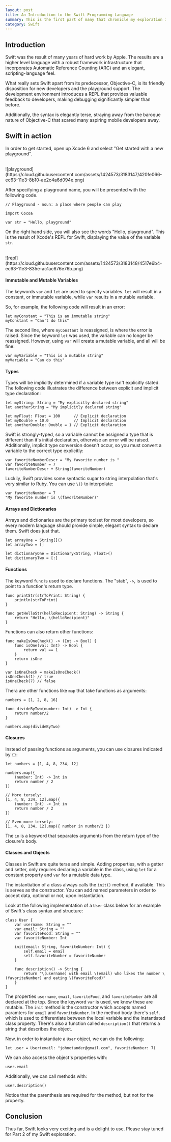 ```yaml
---
layout: post
title: An Introduction to the Swift Programming Language
summary: This is the first part of many that chronicle my exploration into Apple's new programming language, Swift.
category: Swift
---
```


## Introduction

Swift was the result of many years of hard work by Apple. The results are a higher level language with a robust framework infrastructure that incorporates Automatic Reference Counting (ARC) and an elegant, scripting-language feel.

What really sets Swift apart from its predecessor, Objective-C, is its friendly disposition for new developers and the playground support. The development environment introduces a REPL that provides valuable feedback to developers, making debugging significantly simpler than before. 

Additionally, the syntax is elegantly terse, straying away from the baroque nature of Objective-C that scared many aspiring mobile developers away.

## Swift in action

In order to get started, open up Xcode 6 and select "Get started with a new playground". 

<br>
![playground](https://cloud.githubusercontent.com/assets/1424573/3183147/420fe066-ec63-11e3-8b10-ae2c4a6d094e.png)
<br>

After specifying a playground name, you will be presented with the following code.

```
// Playground - noun: a place where people can play

import Cocoa

var str = "Hello, playground"
```

On the right hand side, you will also see the words "Hello, playground". This is the result of Xcode's REPL for Swift, displaying the value of the variable `str`.

<br>
![repl](https://cloud.githubusercontent.com/assets/1424573/3183148/4517e6b4-ec63-11e3-835e-ac1ac676e76b.png)
<br>

#### Immutable and Mutable Variables

The keywords `var` and `let` are used to specify variables. `let` will result in a constant, or immutable variable, while `var` results in a mutable variable.

So, for example, the following code will result in an error:

```
let myConstant = "This is an immutable string"
myConstant = "Can't do this"
```

The second line, where `myConstant` is reassigned, is where the error is raised. Since the keyword `let` was used, the variable can no longer be reassigned. However, using `var` will create a mutable variable, and all will be fine:

```
var myVariable = "This is a mutable string"
myVariable = "Can do this"
```

#### Types

Types will be implicitly determined if a variable type isn't explicitly stated. The following code illustrates the difference between explicit and implicit type declaration:

```
let myString: String = "My explicitly declared string"
let anotherString = "My implicitly declared string"

let myFloat: Float = 100      // Explicit declaration
let myDouble = 10.0           // Implicit declaration
let anotherDouble: Double = 1 // Explicit declaration
```

Swift is strongly-typed, so a variable cannot be assigned a type that is different than it's initial declaration, otherwise an error will be raised. Additionally, implicit type conversion doesn't occur, so you must convert a variable to the correct type explicitly:

```
var favoriteNumberDescr = "My favorite number is "
var favoriteNumber = 7
favoriteNumberDescr + String(favoriteNumber)
```

Luckily, Swift provides some syntactic sugar to string interpolation that's very similar to Ruby. You can use `\()` to interpolate:

```
var favoriteNumber = 7
"My favorite number is \(favoriteNumber)"
```

#### Arrays and Dictionaries

Arrays and dictionaries are the primary toolset for most developers, so every modern language should provide simple, elegant syntax to declare them. Swift does just that.

```
let arrayOne = String[]()
let arrayTwo = []

let dictionaryOne = Dictionary<String, Float>()
let dictionaryTwo = [:]
```

#### Functions

The keyword `func` is used to declare functions. The "stab", `->`, is used to point to a function's return type.

```
func printStr(strToPrint: String) {
    println(strToPrint)
}

func getHelloStr(helloRecipient: String) -> String {
    return "Hello, \(helloRecipient)"
}
```

Functions can also return other functions:

```
func makeIsOneCheck() -> (Int -> Bool) {
    func isOne(val: Int) -> Bool {
        return val == 1
    }
    return isOne
}

var isOneCheck = makeIsOneCheck()
isOneCheck(1) // true
isOneCheck(7) // false
```

Thera are other functions like `map` that take functions as arguments:

```
numbers = [1, 2, 8, 16]

func divideByTwo(number: Int) -> Int {
    return number/2
}

numbers.map(divideByTwo)
```

#### Closures

Instead of passing functions as arguments, you can use closures indicated by `{}`:

```
let numbers = [1, 4, 8, 234, 12]

numbers.map({
    (number: Int) -> Int in
    return number / 2
})

// More tersely:
[1, 4, 8, 234, 12].map({
    (number: Int) -> Int in
    return number / 2
})

// Even more tersely:
[1, 4, 8, 234, 12].map({ number in number/2 })
```

The `in` is a keyword that separates arguments from the return type of the closure's body.

#### Classes and Objects

Classes in Swift are quite terse and simple. Adding properties, with a getter and setter, only requires declaring a variable in the class, using `let` for a constant property and `var` for a mutable data type.

The instantiation of a class always calls the `init()` method, if available. This is serves as the constructor. You can add named parameters in order to accept data, optional or not, upon instantiation.

Look at the following implementation of a `User` class below for an example of Swift's class syntax and structure:

```
class User {
    var username: String = ""
    var email: String = ""
    var favoriteFood: String = ""
    var favoriteNumber: Int
    
    init(email: String, favoriteNumber: Int) {
        self.email = email
        self.favoriteNumber = favoriteNumber
    }
    
    func description() -> String {
        return "\(username) with email \(email) who likes the number \(favoriteNumber) and eating \(favoriteFood)"
    }
}
```

The properties `username`, `email`, `favoriteFood`, and `favoriteNumber` are all declared at the top. Since the keyword `var` is used, we know these are mutable. The `init` method is the constructor which accepts named paramters for `email` and `favoriteNumber`. In the method body there's `self.` which is used to differentiate between the local variable and the instantiated class property. There's also a function called `description()` that returns a string that describes the object.

Now, in order to instantiate a `User` object, we can do the following:

```
let user = User(email: "johnotander@gmail.com", favoriteNumber: 7)
```

We can also access the object's properties with:

```
user.email
```

Additionally, we can call methods with:

```
user.description()
```

Notice that the parenthesis are required for the method, but not for the property.

## Conclusion

Thus far, Swift looks very exciting and is a delight to use. Please stay tuned for Part 2 of my Swift exploration.
